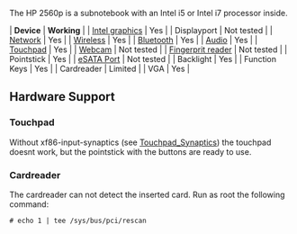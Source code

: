 The HP 2560p is a subnotebook with an Intel i5 or Intel i7 processor inside.

| **Device** | **Working** |
| [Intel graphics](/index.php/Intel_graphics "Intel graphics") | Yes |
| Displayport | Not tested |
| [Network](/index.php/Network "Network") | Yes |
| [Wireless](/index.php/Wireless_network_configuration "Wireless network configuration") | Yes |
| [Bluetooth](/index.php/Bluetooth "Bluetooth") | Yes |
| [Audio](/index.php/Audio "Audio") | Yes |
| [Touchpad](/index.php/Touchpad "Touchpad") | Yes |
| [Webcam](/index.php/Webcam "Webcam") | Not tested |
| [Fingerprit reader](/index.php/Fprint "Fprint") | Not tested |
| Pointstick | Yes |
| [eSATA Port](/index.php/Udev#Detect_new_eSATA_drives "Udev") | Not tested |
| Backlight | Yes |
| Function Keys | Yes |
| Cardreader | Limited |
| VGA | Yes |

## Hardware Support

### Touchpad

Without xf86-input-synaptics (see [Touchpad_Synaptics](/index.php/Touchpad_Synaptics "Touchpad Synaptics")) the touchpad doesnt work, but the pointstick with the buttons are ready to use.

### Cardreader

The cardreader can not detect the inserted card. Run as root the following command:

```
# echo 1 | tee /sys/bus/pci/rescan

```